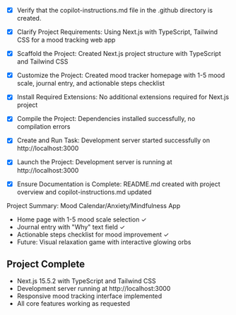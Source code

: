 <!-- Use this file to provide workspace-specific custom instructions to Copilot. For more details, visit https://code.visualstudio.com/docs/copilot/copilot-customization#_use-a-githubcopilotinstructionsmd-file -->
- [x] Verify that the copilot-instructions.md file in the .github directory is created.

- [x] Clarify Project Requirements: Using Next.js with TypeScript, Tailwind CSS for a mood tracking web app
	<!-- Ask for project type, language, and frameworks if not specified. Skip if already provided. -->

- [x] Scaffold the Project: Created Next.js project structure with TypeScript and Tailwind CSS
	<!--
	Ensure that the previous step has been marked as completed.
	Call project setup tool with projectType parameter.
	Run scaffolding command to create project files and folders.
	Use '.' as the working directory.
	If no appropriate projectType is available, search documentation using available tools.
	Otherwise, create the project structure manually using available file creation tools.
	-->

- [x] Customize the Project: Created mood tracker homepage with 1-5 mood scale, journal entry, and actionable steps checklist
	<!--
	Verify that all previous steps have been completed successfully and you have marked the step as completed.
	Develop a plan to modify codebase according to user requirements.
	Apply modifications using appropriate tools and user-provided references.
	Skip this step for "Hello World" projects.
	-->

- [x] Install Required Extensions: No additional extensions required for Next.js project
	<!-- ONLY install extensions provided mentioned in the get_project_setup_info. Skip this step otherwise and mark as completed. -->

- [x] Compile the Project: Dependencies installed successfully, no compilation errors
	<!--
	Verify that all previous steps have been completed.
	Install any missing dependencies.
	Run diagnostics and resolve any issues.
	Check for markdown files in project folder for relevant instructions on how to do this.
	-->

- [x] Create and Run Task: Development server started successfully on http://localhost:3000
	<!--
	Verify that all previous steps have been completed.
	Check https://code.visualstudio.com/docs/debugtest/tasks to determine if the project needs a task. If so, use the create_and_run_task to create and launch a task based on package.json, README.md, and project structure.
	Skip this step otherwise.
	 -->

- [x] Launch the Project: Development server is running at http://localhost:3000
	<!--
	Verify that all previous steps have been completed.
	Prompt user for debug mode, launch only if confirmed.
	 -->

- [x] Ensure Documentation is Complete: README.md created with project overview and copilot-instructions.md updated

Project Summary: Mood Calendar/Anxiety/Mindfulness App
- Home page with 1-5 mood scale selection ✓
- Journal entry with "Why" text field ✓
- Actionable steps checklist for mood improvement ✓
- Future: Visual relaxation game with interactive glowing orbs

## Project Complete
- Next.js 15.5.2 with TypeScript and Tailwind CSS
- Development server running at http://localhost:3000
- Responsive mood tracking interface implemented
- All core features working as requested
